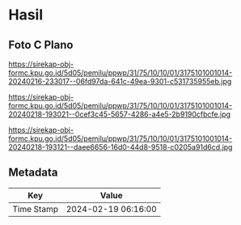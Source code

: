 # Hasil

## Foto C Plano

https://sirekap-obj-formc.kpu.go.id/5d05/pemilu/ppwp/31/75/10/10/01/3175101001014-20240216-233017--06fd97da-641c-49ea-9301-c531735955eb.jpg

https://sirekap-obj-formc.kpu.go.id/5d05/pemilu/ppwp/31/75/10/10/01/3175101001014-20240218-193021--0cef3c45-5657-4286-a4e5-2b9190cfbcfe.jpg

https://sirekap-obj-formc.kpu.go.id/5d05/pemilu/ppwp/31/75/10/10/01/3175101001014-20240218-193121--daee6656-16d0-44d8-9518-c0205a91d6cd.jpg


## Metadata

| Key        | Value               |
| ---------- | ------------------- |
| Time Stamp | 2024-02-19 06:16:00 |



